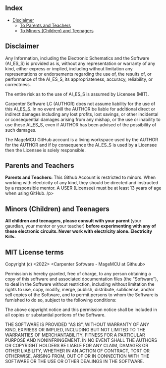 ## Index

- [Disclaimer](#disclaimer)
  - [To Parents and Teachers](#parents-and-teachers)
  - [To Minors (Children) and Teenagers](#minors-and-teeagers)

</hr>

## Disclaimer <a name="disclaimer"></a>

<p>Any Information, including the Electronic Schematics and the Software (AI_ES_S) is provided as is, without any representation or warranty of any kind, either express or implied, including without limitation any representations or endorsements regarding the use of, the results of, or performance of the AI_ES_S, its appropriateness, accuracy, reliability, or correctness. </p>

<p>The entire risk as to the use of AI_ES_S is assumed by Licensee (MIT). </p>

<p>Carpenter Software LC (AUTHOR) does not assume liability for the use of this AI_ES_S. In no event will the AUTHOR be liable for additional direct or indirect damages including any lost profits, lost savings, or other incidental or consequential damages arising from any mishap, or the use or inability to use these AI_ES_S, even if AUTHOR has been advised of the possibility of such damages. </p>

<p>The MageMCU GitHub account is a living workspace used by the AUTHOR for the AUTHOR and if by consequence the AI_ES_S is used by a Licensee then the Licensee is solely responsible.</p>

</hr>

## Parents and Teachers <a name="parents-and-teachers"></a>

<p></a><strong>Parents and Teachers:</strong> This Github Account is restricted to minors. When working with electricity of any kind, they should be directed and instructed by a responsible mentor. A USER (Licensee) must be at least 13 years of age when using GitHub. /p>

</hr>

## Minors (Children) and Teenagers <a name="minors-and-teeagers"></a>

<p><strong>All children and teenagers, please consult with your parent </strong>(your gaurdian, your mentor or your teacher) <strong>before experimenting with any of these electronic circuits. Never work with electricity alone. Electricity Kills.</strong></p>

## MIT License terms

Copyright (c) <2022> <Carpenter Software - MageMCU at Githuub>

Permission is hereby granted, free of charge, to any person obtaining a copy
of this software and associated documentation files (the "Software"), to deal
in the Software without restriction, including without limitation the rights
to use, copy, modify, merge, publish, distribute, sublicense, and/or sell
copies of the Software, and to permit persons to whom the Software is
furnished to do so, subject to the following conditions:

The above copyright notice and this permission notice shall be included in all
copies or substantial portions of the Software.

THE SOFTWARE IS PROVIDED "AS IS", WITHOUT WARRANTY OF ANY KIND, EXPRESS OR
IMPLIED, INCLUDING BUT NOT LIMITED TO THE WARRANTIES OF MERCHANTABILITY,
FITNESS FOR A PARTICULAR PURPOSE AND NONINFRINGEMENT. IN NO EVENT SHALL THE
AUTHORS OR COPYRIGHT HOLDERS BE LIABLE FOR ANY CLAIM, DAMAGES OR OTHER
LIABILITY, WHETHER IN AN ACTION OF CONTRACT, TORT OR OTHERWISE, ARISING FROM,
OUT OF OR IN CONNECTION WITH THE SOFTWARE OR THE USE OR OTHER DEALINGS IN THE
SOFTWARE.
